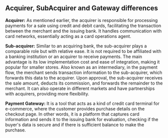 ## Acquirer, SubAcquirer and Gateway differences
**Acquirer:** As mentioned earlier, the acquirer is responsible for processing payments for a sale using credit and debit cards, facilitating the transaction between the merchant and the issuing bank. It handles communication with card networks, essentially acting as a card operations agent.

**Sub-acquirer:** Similar to an acquiring bank, the sub-acquirer plays a comparable role but with relative ease. It is not required to be affiliated with a banking institution or an acquirer to receive payments. The main advantage is its low implementation cost and ease of integration, making it popular for smaller stores. Also known as an intermediary, in the payment flow, the merchant sends transaction information to the sub-acquirer, which forwards this data to the acquirer. Upon approval, the sub-acquirer receives the sale amount, deducts its commission, and forwards the remainder to the merchant. It can also operate in different markets and have partnerships with acquirers, providing more flexibility.

**Payment Gateway:** It is a tool that acts as a kind of credit card terminal for e-commerce, where the customer provides purchase details on the checkout page. In other words, it is a platform that captures card information and sends it to the issuing bank for evaluation, checking if the buyer's data is secure and if there is sufficient balance to make the purchase.
